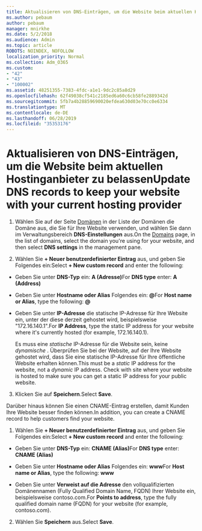 ```yaml
---
title: Aktualisieren von DNS-Einträgen, um die Website beim aktuellen Hostinganbieter zu belassen
ms.author: pebaum
author: pebaum
manager: mnirkhe
ms.date: 5/2/2018
ms.audience: Admin
ms.topic: article
ROBOTS: NOINDEX, NOFOLLOW
localization_priority: Normal
ms.collection: Adm_O365
ms.custom:
- "42"
- "43"
- "100002"
ms.assetid: 48251355-7383-4fdc-a1e1-9dc2c85a8d29
ms.openlocfilehash: 62f49038cf541c2185ed6a60c6cb58fe2889342d
ms.sourcegitcommit: 5fb7a4b28859690020efdea630d03e70cc0e6334
ms.translationtype: MT
ms.contentlocale: de-DE
ms.lasthandoff: 06/28/2019
ms.locfileid: "35353176"
---
```

# <a name="update-dns-records-to-keep-your-website-with-your-current-hosting-provider"></a><span data-ttu-id="14f97-102">Aktualisieren von DNS-Einträgen, um die Website beim aktuellen Hostinganbieter zu belassen</span><span class="sxs-lookup"><span data-stu-id="14f97-102">Update DNS records to keep your website with your current hosting provider</span></span>

1. <span data-ttu-id="14f97-103">Wählen Sie auf der Seite [Domänen](https://portal.office.com/adminportal/home#/Domains) in der Liste der Domänen die Domäne aus, die Sie für Ihre Website verwenden, und wählen Sie dann im Verwaltungsbereich **DNS-Einstellungen** aus.</span><span class="sxs-lookup"><span data-stu-id="14f97-103">On the [Domains](https://portal.office.com/adminportal/home#/Domains) page, in the list of domains, select the domain you're using for your website, and then select **DNS settings** in the management pane.</span></span>

2. <span data-ttu-id="14f97-104">Wählen Sie **+ Neuer benutzerdefinierter Eintrag** aus, und geben Sie Folgendes ein:</span><span class="sxs-lookup"><span data-stu-id="14f97-104">Select **+ New custom record** and enter the following:</span></span>

  - <span data-ttu-id="14f97-105">Geben Sie unter **DNS-Typ** ein: **A (Adresse)**</span><span class="sxs-lookup"><span data-stu-id="14f97-105">For **DNS type** enter: **A (Address)**</span></span>

  - <span data-ttu-id="14f97-106">Geben Sie unter **Hostname oder Alias** Folgendes ein: **@**</span><span class="sxs-lookup"><span data-stu-id="14f97-106">For **Host name or Alias**, type the following: **@**</span></span>

  - <span data-ttu-id="14f97-107">Geben Sie unter **IP-Adresse** die statische IP-Adresse für Ihre Website ein, unter der diese derzeit gehostet wird, beispielsweise "172.16.140.1".</span><span class="sxs-lookup"><span data-stu-id="14f97-107">For **IP Address**, type the static IP address for your website where it's currently hosted (for example, 172.16.140.1).</span></span>

    <span data-ttu-id="14f97-p101">Es muss eine  *statische*  IP-Adresse für die Website sein, keine  *dynamische*  . Überprüfen Sie bei der Website, auf der Ihre Website gehostet wird, dass Sie eine statische IP-Adresse für Ihre öffentliche Website erhalten können.</span><span class="sxs-lookup"><span data-stu-id="14f97-p101">This must be a  *static*  IP address for the website, not a  *dynamic*  IP address. Check with site where your website is hosted to make sure you can get a static IP address for your public website.</span></span>

3. <span data-ttu-id="14f97-110">Klicken Sie auf **Speichern**.</span><span class="sxs-lookup"><span data-stu-id="14f97-110">Select **Save**.</span></span>

<span data-ttu-id="14f97-111">Darüber hinaus können Sie einen CNAME-Eintrag erstellen, damit Kunden Ihre Website besser finden können.</span><span class="sxs-lookup"><span data-stu-id="14f97-111">In addition, you can create a CNAME record to help customers find your website.</span></span>
  
1. <span data-ttu-id="14f97-112">Wählen Sie **+ Neuer benutzerdefinierter Eintrag** aus, und geben Sie Folgendes ein:</span><span class="sxs-lookup"><span data-stu-id="14f97-112">Select **+ New custom record** and enter the following:</span></span>

  - <span data-ttu-id="14f97-113">Geben Sie unter **DNS-Typ** ein: **CNAME (Alias)**</span><span class="sxs-lookup"><span data-stu-id="14f97-113">For **DNS type** enter: **CNAME (Alias)**</span></span>

  - <span data-ttu-id="14f97-114">Geben Sie unter **Hostname oder Alias** Folgendes ein: **www**</span><span class="sxs-lookup"><span data-stu-id="14f97-114">For **Host name or Alias**, type the following: **www**</span></span>

  - <span data-ttu-id="14f97-115">Geben Sie unter **Verweist auf die Adresse** den vollqualifizierten Domänennamen (Fully Qualified Domain Name, FQDN) Ihrer Website ein, beispielsweise contoso.com.</span><span class="sxs-lookup"><span data-stu-id="14f97-115">For **Points to address**, type the fully qualified domain name (FQDN) for your website (for example, contoso.com).</span></span>

2. <span data-ttu-id="14f97-116">Wählen Sie **Speichern** aus.</span><span class="sxs-lookup"><span data-stu-id="14f97-116">Select **Save**.</span></span>
